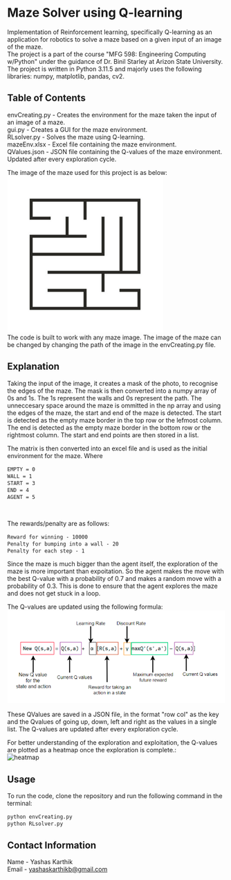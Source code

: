 # Maze Solver using Q-learning

Implementation of Reinforcement learning, specifically Q-learning as an application for robotics to solve a maze based on a given input of an image of the maze.<br/>
The project is a part of the course "MFG 598: Engineering Computing w/Python" under the guidance of Dr. Binil Starley at Arizon State University.<br/>
The project is written in Python 3.11.5 and majorly uses the following libraries: numpy, matplotlib, pandas, cv2.

## Table of Contents

envCreating.py - Creates the environment for the maze taken the input of an image of a maze. <br/>
gui.py - Creates a GUI for the maze environment.<br/>
RLsolver.py - Solves the maze using Q-learning.<br/>
mazeEnv.xlsx - Excel file containing the maze environment.<br/>
QValues.json - JSON file containing the Q-values of the maze environment. Updated after every exploration cycle.<br/>

The image of the maze used for this project is as below:<br/>
![maze](maze.jpg)<br/>
The code is built to work with any maze image. The image of the maze can be changed by changing the path of the image in the envCreating.py file.<br/>

## Explanation

Taking the input of the image, it creates a mask of the photo, to recognise the edges of the maze. The mask is then converted into a numpy array of 0s and 1s. The 1s represent the walls and 0s represent the path. The unneccesary space around the maze is ommitted in the np array and using the edges of the maze, the start and end of the maze is detected. The start is detected as the empty maze border in the top row or the lefmost column. The end is detected as the empty maze border in the bottom row or the rightmost column. The start and end points are then stored in a list.

The matrix is then converted into an excel file and is used as the initial environment for the maze. Where<br/>

```
EMPTY = 0
WALL = 1
START = 3
END = 4
AGENT = 5
```

<br/>

The rewards/penalty are as follows:<br/>

```
Reward for winning - 10000
Penalty for bumping into a wall - 20
Penalty for each step - 1
```

Since the maze is much bigger than the agent itself, the exploration of the maze is more important than expoitation. So the agent makes the move with the best Q-value with a probability of 0.7 and makes a random move with a probability of 0.3. This is done to ensure that the agent explores the maze and does not get stuck in a loop.

The Q-values are updated using the following formula:<br/>
![qvalue](qvalue.png)<br/>

These QValues are saved in a JSON file, in the format "row col" as the key and the Qvalues of going up, down, left and right as the values in a single list. The Q-values are updated after every exploration cycle.

For better understanding of the exploration and exploitation, the Q-values are plotted as a heatmap once the exploration is complete.:<br/>
![heatmap](heatmap.png)<br/>

## Usage

To run the code, clone the repository and run the following command in the terminal:<br/>

```
python envCreating.py
python RLsolver.py
```

## Contact Information

Name - Yashas Karthik<br/>
Email - yashaskarthikb@gmail.com
